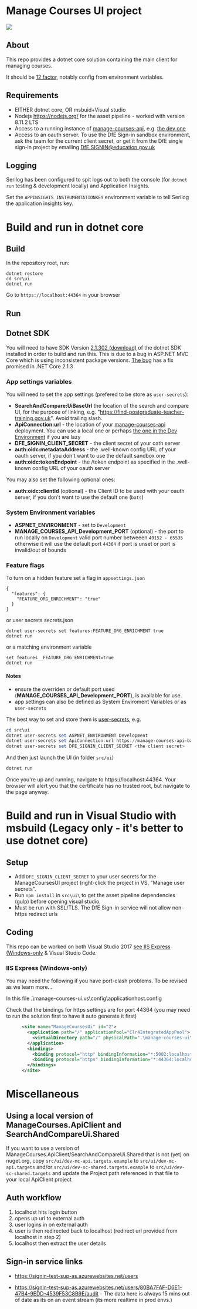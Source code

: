 # Manage Courses UI project

[<img src="https://api.travis-ci.org/DFE-Digital/manage-courses-ui.svg?branch=master">](https://api.travis-ci.org/DFE-Digital/manage-courses-ui.svg?branch=master)

## About

This repo provides a dotnet core solution containing the main client for managing courses.

It should be [12 factor](https://12factor.net/), notably config from environment variables.

## Requirements

* EITHER dotnet core, OR msbuid+Visual studio
* Nodejs https://nodejs.org/ for the asset pipeline - worked with version 8.11.2 LTS
* Access to a running instance of [manage-courses-api](https://github.com/DFE-Digital/manage-courses-api), e.g. [the dev one](https://manage-courses-ui-bat-development.e4ff.pro-eu-west-1.openshiftapps.com)
* Access to an oauth server. To use the DfE Sign-in sandbox environment, ask the team for the current client secret, or get it from the DfE single sign-in project by emailing [DfE.SIGNIN@education.gov.uk](mailto:DfE.SIGNIN@education.gov.uk)

## Logging

Serilog has been configured to spit logs out to both the console
(for `dotnet run` testing & development locally) and Application Insights.

Set the `APPINSIGHTS_INSTRUMENTATIONKEY` environment variable to tell Serilog the application insights key.

# Build and run in dotnet core

## Build

In the repository root, run:
```
dotnet restore
cd src\ui
dotnet run
```

Go to `https://localhost:44364` in your browser

## Run

## Dotnet SDK

You will need to have SDK Version
[2.1.302 (download)](https://www.microsoft.com/net/download/thank-you/dotnet-sdk-2.1.302-windows-x64-installer)
of the dotnet SDK installed in order to build and run this. This is due to a
bug in ASP.NET MVC Core which is using inconsistent package versions.
[The bug](https://github.com/aspnet/Mvc/issues/7969) has a fix promised in .NET Core 2.1.3

### App settings variables
You will need to set the app settings (prefered to be store as `user-secrets`):

* **SearchAndCompare:UiBaseUrl** the location of the search and compare UI, for the purpose of linking, e.g. "https://find-postgraduate-teacher-training.gov.uk". Avoid trailing slash.
* **ApiConnection:url** - the location of your [manage-courses-api](https://github.com/DFE-Digital/manage-courses-api) deployment. You can use a local one or perhaps [the one in the Dev Environment](https://manage-courses-ui-bat-development.e4ff.pro-eu-west-1.openshiftapps.com) if you are lazy
* **DFE_SIGNIN_CLIENT_SECRET** - the client secret of your oath server
* **auth:oidc:metadataAddress** - the .well-known config URL of your oauth server, if you don't want to use the default sandbox one
* **auth:oidc:tokenEndpoint** - the /token endpoint as specified in the .well-known config URL of your oauth server

You may also set the following optional ones:

* **auth:oidc:clientId** (optional) - the Client ID to be used with your oauth server, if you don't want to use the default one (`bats`)


### System Environment variables

* **ASPNET_ENVIRONMENT** - set to `Development`
* **MANAGE_COURSES_API_Development_PORT** (optional) - the port to run locally on `Development` valid port number betweeen `49152 - 65535` otherwise it will use the default port `44364` if port is unset or port is invalid/out of bounds

### Feature flags

To turn on a hidden feature set a flag in `appsettings.json`

    {
      "features": {
        "FEATURE_ORG_ENRICHMENT": "true"
      }
    }

or user secrets secrets.json

    dotnet user-secrets set features:FEATURE_ORG_ENRICHMENT true
    dotnet run

or a matching environment variable

    set features__FEATURE_ORG_ENRICHMENT=true
    dotnet run

#### Notes

* ensure the overriden or default port used (**MANAGE_COURSES_API_Development_PORT**), is available for use.
* app settings can also be defined as System Enviroment Variables or as `user-secrets`

The best way to set and store them is [user-secrets](https://docs.microsoft.com/en-us/aspnet/core/security/app-secrets?view=aspnetcore-2.1), e.g.
```powershell
cd src\ui
dotnet user-secrets set ASPNET_ENVIRONMENT Development
dotnet user-secrets set ApiConnection:url https://manage-courses-api-bat-development.e4ff.pro-eu-west-1.openshiftapps.com
dotnet user-secrets set DFE_SIGNIN_CLIENT_SECRET <the client secret>
```

And then just launch the UI (in folder `src/ui`)
```powershell
dotnet run
```

Once you're up and running, navigate to https://localhost:44364. Your browser will alert you that the certificate has no trusted root, but navigate to the page anyway.


# Build and run in Visual Studio with msbuild (Legacy only - it's better to use dotnet core)

## Setup

* Add `DFE_SIGNIN_CLIENT_SECRET` to your user secrets for the ManageCoursesUI project (right-click the project in VS, "Manage user secrets".
* Run `npm install` in `src\ui\` to get the asset pipeline dependencies (gulp) before opening visual studio.
* Must be run with SSL/TLS. The DfE Sign-in service will not allow non-https redirect urls

## Coding

This repo can be worked on both Visual Studio 2017 [see IIS Express (Windows-only](###iis-Express-(windows-only)) & Visual Studio Code.

### IIS Express (Windows-only)

You may need the following if you have port-clash problems. To be revised as we learn more...

In this file
.\manage-courses-ui\.vs\config\applicationhost.config

Check that the bindings for https settings are for port 44364 (you may need to run the solution first to have it auto generate it first)
```xml
      <site name="ManageCoursesUi" id="2">
        <application path="/" applicationPool="Clr4IntegratedAppPool">
          <virtualDirectory path="/" physicalPath=".\manage-courses-ui\src" />
        </application>
        <bindings>
          <binding protocol="http" bindingInformation="*:5002:localhost" />
          <binding protocol="https" bindingInformation="*:44364:localhost" />
        </bindings>
      </site>
```

# Miscellaneous

## Using a local version of ManageCourses.ApiClient and SearchAndCompareUi.Shared

If you want to use a version of ManageCourses.ApiClient/SearchAndCompareUi.Shared that is not (yet) on nuget.org, copy `src/ui/dev-mc-api.targets.example` to `src/ui/dev-mc-api.targets` and/or `src/ui/dev-sc-shared.targets.example` to `src/ui/dev-sc-shared.targets` and update the Project path referenced in that file to your local ApiClient project

## Auth workflow

1. localhost hits login button
2. opens up url to external auth
3. user logins in on external auth
4. user is then redirected back to localhost  (redirect url provided from localhost in step 2)
5. localhost then extract the user details

## Sign-in service links

* https://signin-test-sup-as.azurewebsites.net/users

* https://signin-test-sup-as.azurewebsites.net/users/80BA7FAF-D6E1-47B4-9EDD-4539F53C8B9E/audit - The data
  here is always 15 mins out of date as its on an event stream (its more realtime in prod envs.)
